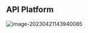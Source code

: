 ## API Platform

![image-20230421143940085](https://cdn.jsdelivr.net/gh/byc996/picb/image-20230421143940085.png)